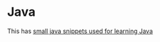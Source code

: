 # Java

This has [small java snippets used for learning Java](src\main\java\uk\co\philanderson\Main.java)